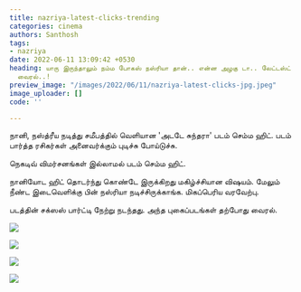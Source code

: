 ```yaml
---
title: nazriya-latest-clicks-trending
categories: cinema
authors: Santhosh
tags:
- nazriya
date: 2022-06-11 13:09:42 +0530
heading: யாரு இருந்தாலும் நம்ம போகஸ் நஸ்ரியா தான்.. என்ன அழகு டா.. லேட்டஸ்ட் போட்டோஸ்
  வைரல்..!
preview_image: "/images/2022/06/11/nazriya-latest-clicks-jpg.jpeg"
image_uploader: []
code: ''

---
```

நானி, நஸ்த்ரீய நடித்து சமீபத்தில் வெளியான 'அடடே சுந்தரா' படம் செம்ம ஹிட். படம் பார்த்த ரசிகர்கள் அனைவர்க்கும் புடிச்சு போய்டுச்சு.

நெகடிவ் விமர்சனங்கள் இல்லாமல் படம் செம்ம ஹிட்.

நானியோட ஹிட் தொடர்ந்து கொண்டே இருக்கிறது மகிழ்ச்சியான விஷயம். மேலும் நீண்ட இடைவெளிக்கு பின் நஸ்ரியா நடிச்சிருக்காங்க. மிகப்பெரிய வரவேற்பு.

படத்தின் சக்ஸஸ் பார்ட்டி நேற்று நடந்தது. அந்த புகைப்படங்கள் தற்போது வைரல்.

![](/images/2022/06/11/nani-nazriya-latest-clicks-3-jpg.jpeg)

![](/images/2022/06/11/nani-nazriya-latest-clicks-2-jpg.jpeg)

![](/images/2022/06/11/nani-nazriya-latest-clicks-jpg.jpeg)

![](/images/2022/06/11/nani-nazriya-latest-clicks-1-jpg.jpeg)
